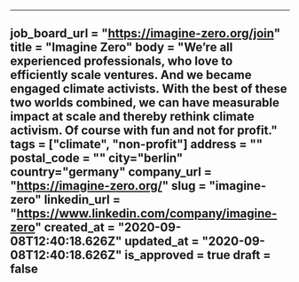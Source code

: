 ---
job_board_url = "https://imagine-zero.org/join"
title = "Imagine Zero"
body = "We’re all experienced professionals, who love to efficiently scale ventures. And we became engaged climate activists. With the best of these two worlds combined, we can have measurable impact at scale and thereby rethink climate activism. Of course with fun and not for profit."
tags = ["climate", "non-profit"]
address = ""
postal_code = ""
city="berlin"
country="germany"
company_url = "https://imagine-zero.org/"
slug = "imagine-zero"
linkedin_url = "https://www.linkedin.com/company/imagine-zero"
created_at = "2020-09-08T12:40:18.626Z"
updated_at = "2020-09-08T12:40:18.626Z"
is_approved = true
draft = false
---